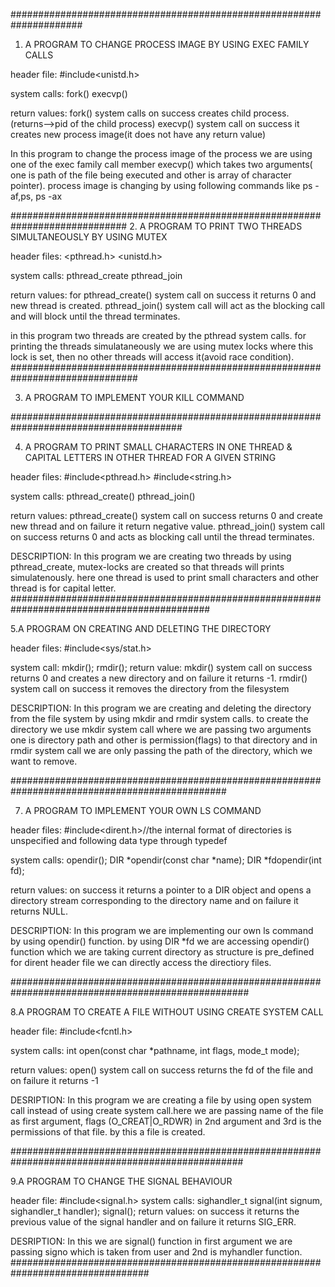 #####################################################################
1. A PROGRAM TO CHANGE PROCESS IMAGE BY USING EXEC FAMILY CALLS

header file:
		#include<unistd.h>

system calls: 
		fork()
		execvp()

return values:
		fork() system calls on success creates child process.(returns-->pid of the child process)
		execvp() system call on success it creates new process image(it does not have any return value)	
			
In this program to change the process image of the process we are using one of the exec family call member execvp() which takes two arguments( one is path of the file being executed and other is array of character pointer). process image is changing by using following commands like ps -af,ps, ps -ax






#############################################################################
2. A PROGRAM TO PRINT TWO THREADS SIMULTANEOUSLY BY USING MUTEX

header files:   <pthread.h>
		<unistd.h>

system calls:  pthread_create
		pthread_join

return values:
		for pthread_create() system call on success it returns 0 and new thread is created.
pthread_join() system call will act as the blocking call and will block until the thread terminates.


in this program two threads are created by the pthread system calls. for printing the threads simulataneously we are  using mutex locks where this lock is set, then no other threads will access it(avoid race condition).
###############################################################################

3. A PROGRAM TO IMPLEMENT YOUR KILL COMMAND












#######################################################################################

4. A PROGRAM TO PRINT SMALL CHARACTERS IN ONE THREAD & CAPITAL LETTERS IN OTHER THREAD FOR A GIVEN STRING

header files:   #include<pthread.h>
		#include<string.h>

system calls: 
		pthread_create()
		pthread_join()

return values: 
		pthread_create() system call on success returns 0 and create new thread
and on failure it return negative value.
		pthread_join() system call on success returns 0 and acts as blocking call until the thread terminates.

DESCRIPTION:
In this program we are creating two threads by using pthread_create, mutex-locks are created so that threads will prints simulatenously. here one thread is used to print small characters and other thread is for capital letter. 
############################################################################################

5.A PROGRAM ON CREATING AND DELETING THE DIRECTORY 

header files:
		#include<sys/stat.h>

system call:
		mkdir();
		rmdir();
return value:
		mkdir() system call on success returns 0 and creates a new directory and on failure it returns -1.
		rmdir() system call on success it removes the directory from the filesystem

DESCRIPTION:
In this program we are creating and deleting the directory from the file system by using mkdir and rmdir system calls. to create the directory we use mkdir system call where we are passing two arguments one is directory path and other is permission(flags) to that directory and in rmdir system call we are only passing the path of the directory, which we want to remove.

###############################################################################################

7. A PROGRAM TO IMPLEMENT YOUR OWN LS COMMAND

header files: 
		#include<dirent.h>//the internal format of directories is unspecified and following data type through typedef

system calls:
		opendir();
		DIR *opendir(const char *name);
       		DIR *fdopendir(int fd);

return values:
		on success it returns a pointer to a DIR object and opens a directory stream corresponding to the directory name and on failure it returns NULL.

DESCRIPTION:
In this program we are implementing our own ls command by using opendir() function. by using DIR *fd we are accessing opendir() function which we are taking current directory as structure is pre_defined for dirent header file we can directly access the directiory files.

###################################################################################################

8.A PROGRAM TO CREATE A FILE WITHOUT USING CREATE SYSTEM CALL

header file:
		#include<fcntl.h>

system calls:
           int open(const char *pathname, int flags, mode_t mode);

return values:
		open() system call on success returns the fd of the file and on failure it returns -1

DESRIPTION:
In this program we are creating a file by using open system call instead of using create system call.here we are passing name of the file as first argument, flags (O_CREAT|O_RDWR) in 2nd argument and 3rd is the permissions of that file.
by this a file is created.

##################################################################################################

9.A PROGRAM TO CHANGE THE SIGNAL BEHAVIOUR

header file:
		#include<signal.h>
system calls:
		sighandler_t signal(int signum, sighandler_t handler); 
		signal();
return values:
		on success it returns the previous value of the signal handler and on failure it returns SIG_ERR.

DESRIPTION:
In this we are signal() function in first argument we are passing signo which is taken from user and 
2nd is myhandler function.
#################################################################################


 












































